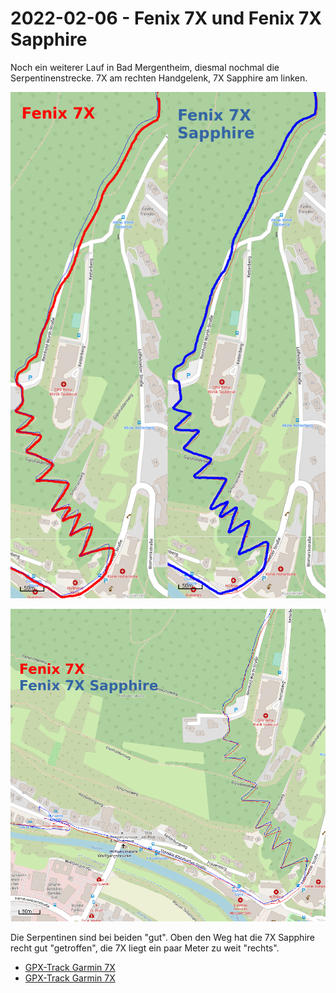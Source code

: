 2022-02-06 - Fenix 7X und Fenix 7X Sapphire
===========================================

Noch ein weiterer Lauf in Bad Mergentheim, diesmal nochmal die Serpentinenstrecke.
7X am rechten Handgelenk, 7X Sapphire am linken.

![Vergleich 7X-7XSapphire](/images/2022-02-06_vergleich-bad-mergentheim.png)

![Vergleich 7X-7XSapphire](/images/2022-02-06_vergleich-bad-mergentheim2.png)

Die Serpentinen sind bei beiden "gut". Oben den Weg hat die 7X Sapphire recht gut "getroffen", die 7X liegt ein paar Meter zu weit "rechts".

- [GPX-Track Garmin 7X](/data/2022-02-06_7x.gpx)
- [GPX-Track Garmin 7X](/data/2022-02-06_7x-sapphire.gpx)
